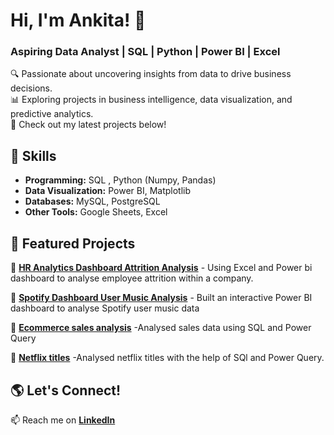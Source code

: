 # Hi, I'm Ankita! 👋  
### Aspiring Data Analyst | SQL | Python | Power BI | Excel  

🔍 Passionate about uncovering insights from data to drive business decisions.  
📊 Exploring projects in business intelligence, data visualization, and predictive analytics.  
📌 Check out my latest projects below!  

## 🚀 Skills  
- **Programming:**  SQL ,  Python (Numpy, Pandas)
- **Data Visualization:**  Power BI, Matplotlib  
- **Databases:** MySQL, PostgreSQL  
- **Other Tools:** Google Sheets, Excel
  
 ## 📂 Featured Projects  
🔹 **[HR Analytics Dashboard Attrition Analysis](https://github.com/Bhartiankita369/HR-ANALYTICS-DASHBOARD--ATTRITION-ANALYSIS)** - Using Excel and Power bi dashboard to analyse employee attrition within a company.  

🔹 **[Spotify Dashboard User Music Analysis](https://github.com/Bhartiankita369/Spotify-Dashboard-User-Music-Analysis)** - Built an interactive Power BI dashboard to analyse Spotify user music data

🔹 **[Ecommerce sales analysis](https://github.com/Bhartiankita369/E_commerce_sales_analysis)** -Analysed sales data using SQL and Power Query

🔹 **[Netflix titles](https://github.com/Bhartiankita369/Netflix_dataset_analysis)** -Analysed netflix titles with the help of SQl and Power Query.






## 🌎 Let's Connect!  
📫 Reach me on **[LinkedIn](https://www.linkedin.com/in/ankita-bharti-03148026b)**  
  

